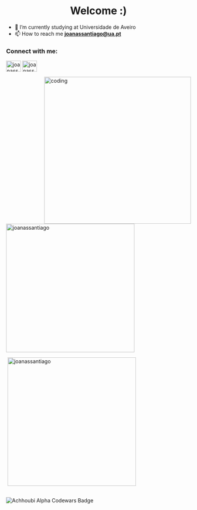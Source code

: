 <h1 align="center">Welcome :)</h1>

- 🌱 I’m currently studying at Universidade de Aveiro
- 📫 How to reach me **joanassantiago@ua.pt**

<h3 align="left">Connect with me:</h3>

<p align="left">
<a href="https://twitter.com/joanassantiago" target="blank"><img align="center" src="https://raw.githubusercontent.com/rahuldkjain/github-profile-readme-generator/master/src/images/icons/Social/twitter.svg" alt="joanassantiago" height="30" width="40" /></a>
<a href="https://instagram.com/joanassantiago" target="blank"><img align="center" src="https://raw.githubusercontent.com/rahuldkjain/github-profile-readme-generator/master/src/images/icons/Social/instagram.svg" alt="joanassantiago" height="30" width="40" /></a>
</p>

<img align="right" alt="coding" width="400" src="https://media.tenor.com/BJ-9w-MUVCMAAAAC/tis100-sad.gif">

<p>&nbsp;<img align="center" width="350" src="https://github-readme-stats.vercel.app/api?username=joanassantiago&show_icons=true&theme=react&locale=en" alt="joanassantiago" /></p>

<p>&nbsp;<img align="center" width="350" src="https://github-readme-stats.vercel.app/api/top-langs/?username=joanassantiago&layout=compact&show_icons=true&theme=react&locale=en" alt="joanassantiago" /></p>

<!-- <p>&nbsp;<img align="center" width="350" src="https://github-readme-stats.vercel.app/api/top-langs?username=joanassantiago&show_icons=true&theme=react&locale=en" alt="joanassantiago" <p>&nbsp; -->

<br>
<img src="https://www.codewars.com/users/joanassantiago/badges/large" alt="Achhoubi Alpha Codewars Badge">
